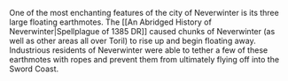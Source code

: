 One of the most enchanting features of the city of Neverwinter is its three large floating earthmotes. The [[An Abridged History of Neverwinter|Spellplague of 1385 DR]] caused chunks of Neverwinter (as well as other areas all over Toril) to rise up and begin floating away. Industrious residents of Neverwinter were able to tether a few of these earthmotes with ropes and prevent them from ultimately flying off into the Sword Coast.